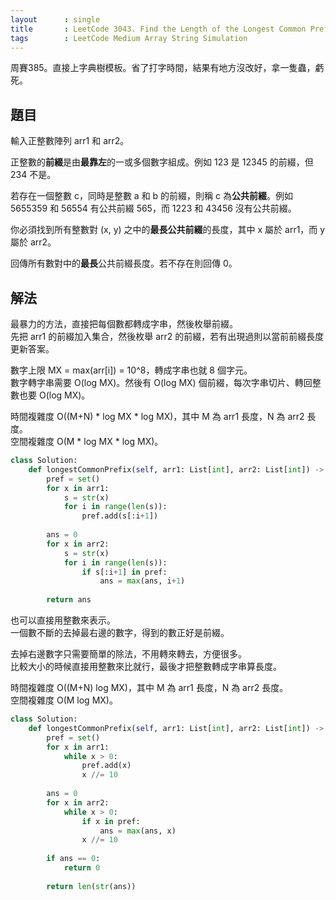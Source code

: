 ```yaml
---
layout      : single
title       : LeetCode 3043. Find the Length of the Longest Common Prefix
tags        : LeetCode Medium Array String Simulation
---
```

周賽385。直接上字典樹模板。省了打字時間，結果有地方沒改好，拿一隻蟲，虧死。  

## 題目

輸入正整數陣列 arr1 和 arr2。  

正整數的**前綴**是由**最靠左**的一或多個數字組成。例如 123 是 12345 的前綴，但 234 不是。  

若存在一個整數 c，同時是整數 a 和 b 的前綴，則稱 c 為**公共前綴**。例如 5655359 和 56554 有公共前綴 565，而 1223 和 43456 沒有公共前綴。  

你必須找到所有整數對 (x, y) 之中的**最長公共前綴**的長度，其中 x 屬於 arr1，而 y 屬於 arr2。  

回傳所有數對中的**最長**公共前綴長度。若不存在則回傳 0。  

## 解法

最暴力的方法，直接把每個數都轉成字串，然後枚舉前綴。  
先把 arr1 的前綴加入集合，然後枚舉 arr2 的前綴，若有出現過則以當前前綴長度更新答案。  

數字上限 MX = max(arr[i]) = 10^8，轉成字串也就 8 個字元。  
數字轉字串需要 O(log MX)。然後有 O(log MX) 個前綴，每次字串切片、轉回整數也要 O(log MX)。  

時間複雜度 O((M+N) \* log MX \* log MX)，其中 M 為 arr1 長度，N 為 arr2 長度。  
空間複雜度 O(M \* log MX \* log MX)。  

```python
class Solution:
    def longestCommonPrefix(self, arr1: List[int], arr2: List[int]) -> int:
        pref = set()
        for x in arr1:
            s = str(x)
            for i in range(len(s)):
                pref.add(s[:i+1])
                    
        ans = 0
        for x in arr2:
            s = str(x)
            for i in range(len(s)):
                if s[:i+1] in pref:
                    ans = max(ans, i+1)
                    
        return ans
```

也可以直接用整數來表示。  
一個數不斷的去掉最右邊的數字，得到的數正好是前綴。  

去掉右邊數字只需要簡單的除法，不用轉來轉去，方便很多。  
比較大小的時候直接用整數來比就行，最後才把整數轉成字串算長度。  

時間複雜度 O((M+N) log MX)，其中 M 為 arr1 長度，N 為 arr2 長度。  
空間複雜度 O(M log MX)。  

```python
class Solution:
    def longestCommonPrefix(self, arr1: List[int], arr2: List[int]) -> int:
        pref = set()
        for x in arr1:
            while x > 0:
                pref.add(x)
                x //= 10
                
        ans = 0
        for x in arr2:
            while x > 0:
                if x in pref:
                    ans = max(ans, x)
                x //= 10
        
        if ans == 0:
            return 0
                
        return len(str(ans))
```
